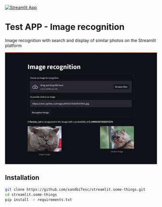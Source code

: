 [![Streamlit App](https://static.streamlit.io/badges/streamlit_badge_black_white.svg)](https://share.streamlit.io/streamlit/example-app-ab-testing/main)

# Test APP - Image recognition

Image recognition with search and display of similar photos on the Streamlit platform

<img src="screen.png " width="800"/>

## Installation

```bash
git clone https://github.com/xandbiTesc/streamlit.some-things.git
cd streamlit.some-things
pip install -r requirements.txt
```
